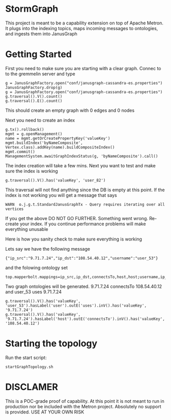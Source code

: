 # StormGraph
This project is meant to be a capability extension on top of Apache Metron.  It plugs into the indexing topics, maps incoming messages to ontologies, and ingests them into JanusGraph

# Getting Started

First you need to make sure you are starting with a clear graph.  Connec to to the gremmelin server and type

```
g = JanusGraphFactory.open("conf/janusgraph-cassandra-es.properties")
JanusGraphFactory.drop(g)
g = JanusGraphFactory.open("conf/janusgraph-cassandra-es.properties")
g.traversal().V().count()
g.traversal().E().count()
```
This should create an empty graph with 0 edges and 0 nodes

Next you need to create an index

```
g.tx().rollback()
mgmt = g.openManagement()
name = mgmt.getOrCreatePropertyKey('valueKey')
mgmt.buildIndex('byNameComposite', Vertex.class).addKey(name).buildCompositeIndex()
mgmt.commit()
ManagementSystem.awaitGraphIndexStatus(g, 'byNameComposite').call()
```

The index creation will take a few mins.  Next you want to test and make sure the index is working

```
g.traversal().V().has('valueKey', 'user_82')
```

This traversal will not find anything since the DB is empty at this point.  If the index is not working you will get a message that says

```
WARN  o.j.g.t.StandardJanusGraphTx - Query requires iterating over all vertices
```

If you get the above DO NOT GO FURTHER.  Something went wrong. Re-create your index.  If you continue performance problems will make everything unusable

Here is how you sanity check to make sure everything is working

Lets say we have the following message

```
{"ip_src":"9.71.7.24","ip_dst":"108.54.40.12","username":"user_53"}
```

and the folowing ontology set

```
top.mapperbolt.mappings=ip_src,ip_dst,connectsTo,host,host;username,ip_src,uses,user,host
```

Two graph ontologies will be generated.  9.71.7.24 connectsTo 108.54.40.12 and user_53 uses 9.71.7.24

```
g.traversal().V().has('valueKey', 'user_53').hasLabel('user').outE('uses').inV().has('valueKey', '9.71.7.24')
g.traversal().V().has('valueKey', '9.71.7.24').hasLabel('host').outE('connectsTo').inV().has('valueKey', '108.54.40.12')
```
# Starting the topology

Run the start script:
```
startGraphTopology.sh
```
# DISCLAMER

This is a POC-grade proof of capability.  At this point it is not meant to run in production nor be included with the Metron project.  Absolutely no support is provided. USE AT YOUR OWN RISK